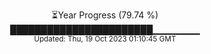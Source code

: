 <p align="center">
⏳Year Progress (79.74 %) <br>
███████████████████████▁▁▁▁▁▁▁ <br>
<sub>Updated: Thu, 19 Oct 2023 01:10:45 GMT</sub>
</p>

